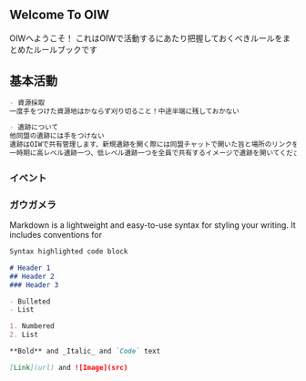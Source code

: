 ## Welcome To OIW
OIWへようこそ！
これはOIWで活動するにあたり把握しておくべきルールをまとめたルールブックです

## 基本活動
```markdown
- 資源採取
一度手をつけた資源地はかならず刈り切ること！中途半端に残しておかない

- 遺跡について
他同盟の遺跡には手をつけない
遺跡はOIWで共有管理します、新規遺跡を開く際には同盟チャットで開いた旨と場所のリンクを添付ください
一時期に高レベル遺跡一つ、低レベル遺跡一つを全員で共有するイメージで遺跡を開いてください

```
### イベント
### ガウガメラ

Markdown is a lightweight and easy-to-use syntax for styling your writing. It includes conventions for

```markdown
Syntax highlighted code block

# Header 1
## Header 2
### Header 3

- Bulleted
- List

1. Numbered
2. List

**Bold** and _Italic_ and `Code` text

[Link](url) and ![Image](src)
```
